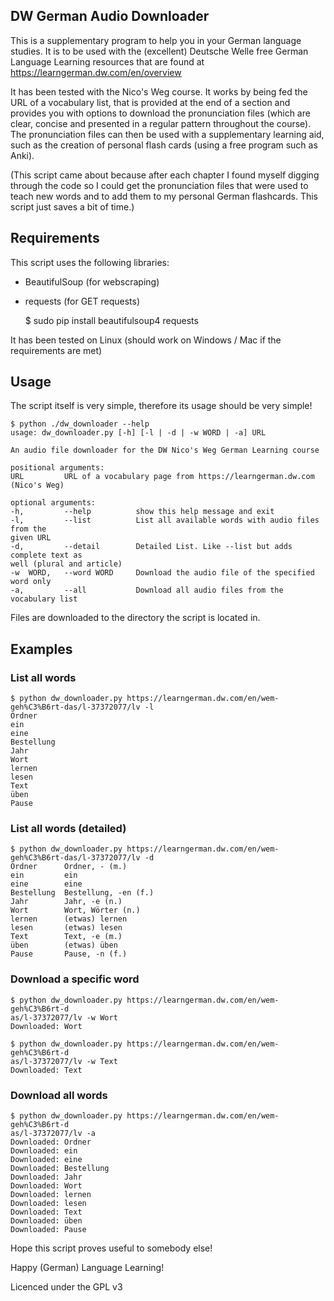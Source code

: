 ## DW German Audio Downloader

This is a supplementary program to help you in your German language studies.
It is to be used with the (excellent) Deutsche Welle free German Language Learning resources that are found at https://learngerman.dw.com/en/overview

It has been tested with the Nico's Weg course. It works by being fed the URL of a vocabulary list, that is provided at the end of a section and provides you with options to download the pronunciation files (which are clear, concise and presented in a regular pattern throughout the course).
The pronunciation files can then be used with a supplementary learning aid, such as the creation of personal flash cards (using a free program such as Anki).


(This script came about because after each chapter I found myself digging through the code so I could get the pronunciation files that were used to teach new words and to add them to my personal German flashcards. This script just saves a bit of time.)

## Requirements

This script uses the following libraries:

 - BeautifulSoup (for webscraping)
 - requests (for GET requests)
 

    $ sudo pip install beautifulsoup4 requests

It has been tested on Linux (should work on Windows / Mac if the requirements are met)

## Usage

The script itself is very simple, therefore its usage should be very simple!

    $ python ./dw_downloader --help
    usage: dw_downloader.py [-h] [-l | -d | -w WORD | -a] URL  
      
    An audio file downloader for the DW Nico's Weg German Learning course  
      
    positional arguments:  
    URL 		URL of a vocabulary page from https://learngerman.dw.com (Nico's Weg)  
      
    optional arguments:  
    -h, 		--help 			show this help message and exit  
    -l, 		--list 			List all available words with audio files from the  
    given URL  
    -d, 		--detail 		Detailed List. Like --list but adds complete text as  
    well (plural and article)  
    -w 	WORD, 	--word WORD 	Download the audio file of the specified word only  
    -a, 		--all 			Download all audio files from the vocabulary list

Files are downloaded to the directory the script is located in. 

   
## Examples

### List all words 

    $ python dw_downloader.py https://learngerman.dw.com/en/wem-geh%C3%B6rt-das/l-37372077/lv -l
    Ordner 		 
    ein 	
    eine
    Bestellung
    Jahr  
    Wort
    lernen  
    lesen 
    Text  
    üben 
    Pause 

### List all words (detailed)

    $ python dw_downloader.py https://learngerman.dw.com/en/wem-geh%C3%B6rt-das/l-37372077/lv -d  
    Ordner 		Ordner, - (m.)  
    ein 		ein  
    eine 		eine  
    Bestellung 	Bestellung, -en (f.)  
    Jahr 		Jahr, -e (n.)  
    Wort 		Wort, Wörter (n.)  
    lernen 		(etwas) lernen  
    lesen 		(etwas) lesen  
    Text 		Text, -e (m.)  
    üben 		(etwas) üben  
    Pause 		Pause, -n (f.)  
   
### Download a specific word

    $ python dw_downloader.py https://learngerman.dw.com/en/wem-geh%C3%B6rt-d  
    as/l-37372077/lv -w Wort 
    Downloaded: Wort 

	$ python dw_downloader.py https://learngerman.dw.com/en/wem-geh%C3%B6rt-d  
    as/l-37372077/lv -w Text 
    Downloaded: Text  
     

### Download all words

    $ python dw_downloader.py https://learngerman.dw.com/en/wem-geh%C3%B6rt-d  
    as/l-37372077/lv -a  
    Downloaded: Ordner  
    Downloaded: ein  
    Downloaded: eine  
    Downloaded: Bestellung  
    Downloaded: Jahr  
    Downloaded: Wort  
    Downloaded: lernen  
    Downloaded: lesen  
    Downloaded: Text  
    Downloaded: üben  
    Downloaded: Pause  

Hope this script proves useful to somebody else!

Happy (German) Language Learning!
 
Licenced under the GPL v3